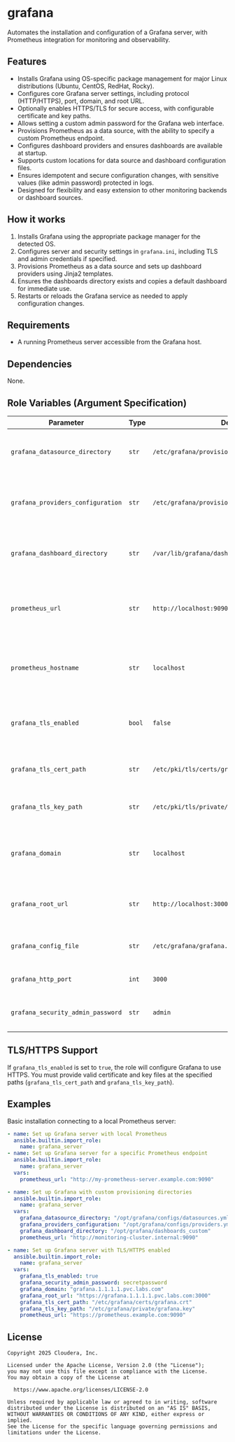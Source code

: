 
# grafana

Automates the installation and configuration of a Grafana server, with Prometheus integration for monitoring and observability.

## Features

- Installs Grafana using OS-specific package management for major Linux distributions (Ubuntu, CentOS, RedHat, Rocky).
- Configures core Grafana server settings, including protocol (HTTP/HTTPS), port, domain, and root URL.
- Optionally enables HTTPS/TLS for secure access, with configurable certificate and key paths.
- Allows setting a custom admin password for the Grafana web interface.
- Provisions Prometheus as a data source, with the ability to specify a custom Prometheus endpoint.
- Configures dashboard providers and ensures dashboards are available at startup.
- Supports custom locations for data source and dashboard configuration files.
- Ensures idempotent and secure configuration changes, with sensitive values (like admin password) protected in logs.
- Designed for flexibility and easy extension to other monitoring backends or dashboard sources.

## How it works

1. Installs Grafana using the appropriate package manager for the detected OS.
2. Configures server and security settings in `grafana.ini`, including TLS and admin credentials if specified.
3. Provisions Prometheus as a data source and sets up dashboard providers using Jinja2 templates.
4. Ensures the dashboards directory exists and copies a default dashboard for immediate use.
5. Restarts or reloads the Grafana service as needed to apply configuration changes.

## Requirements

- A running Prometheus server accessible from the Grafana host.

## Dependencies

None.

## Role Variables (Argument Specification)

| Parameter                        | Type | Default Value                                   | Description                                                               |
|----------------------------------|------|-------------------------------------------------|---------------------------------------------------------------------------|
| `grafana_datasource_directory`   | `str` | `/etc/grafana/provisioning/datasources/automatic.yml` | Location of the Grafana data sources configuration file.                 |
| `grafana_providers_configuration`| `str` | `/etc/grafana/provisioning/dashboards/providers.yml`  | Location of the Grafana dashboard provider configurations file.          |
| `grafana_dashboard_directory`    | `str` | `/var/lib/grafana/dashboards`                        | Location of the Grafana dashboard configurations directory.              |
| `prometheus_url`                 | `str` | `http://localhost:9090`                              | URL (host:port) to the Prometheus server that Grafana will connect to.   |
| `prometheus_hostname`            | `str` | `localhost`                                          | Hostname of the Prometheus server for TLS server name verification.      |
| `grafana_tls_enabled`                    | `bool`| `false`                                              | Enable or disable TLS/SSL for Grafana (HTTPS support).                   |
| `grafana_tls_cert_path`          | `str` | `/etc/pki/tls/certs/grafana.crt`                     | Path to the TLS certificate file for Grafana.                            |
| `grafana_tls_key_path`           | `str` | `/etc/pki/tls/private/grafana.key`                   | Path to the TLS private key file for Grafana.                            |
| `grafana_domain`                 | `str` | `localhost`                                          | Domain name for the Grafana server (used in server configuration).       |
| `grafana_root_url`               | `str` | `http://localhost:3000`                              | The root URL for accessing Grafana (used in server configuration).       |
| `grafana_config_file`            | `str` | `/etc/grafana/grafana.ini`                           | Path to the main Grafana configuration file.                             |
| `grafana_http_port`              | `int` | `3000`                                               | HTTP port for Grafana to listen on.                                      |
| `grafana_security_admin_password`| `str` | `admin`                                              | Admin password for Grafana web interface.                                 |


## TLS/HTTPS Support

If `grafana_tls_enabled` is set to `true`, the role will configure Grafana to use HTTPS. You must provide valid certificate and key files at the specified paths (`grafana_tls_cert_path` and `grafana_tls_key_path`).

## Examples

Basic installation connecting to a local Prometheus server:

```yaml
- name: Set up Grafana server with local Prometheus
  ansible.builtin.import_role:
    name: grafana_server
- name: Set up Grafana server for a specific Prometheus endpoint
  ansible.builtin.import_role:
    name: grafana_server
  vars:
    prometheus_url: "http://my-prometheus-server.example.com:9090"

- name: Set up Grafana with custom provisioning directories
  ansible.builtin.import_role:
    name: grafana_server
  vars:
    grafana_datasource_directory: "/opt/grafana/configs/datasources.yml"
    grafana_providers_configuration: "/opt/grafana/configs/providers.yml"
    grafana_dashboard_directory: "/opt/grafana/dashboards_custom"
    prometheus_url: "http://monitoring-cluster.internal:9090"

- name: Set up Grafana server with TLS/HTTPS enabled
  ansible.builtin.import_role:
    name: grafana_server
  vars:
    grafana_tls_enabled: true
    grafana_security_admin_password: secretpassword
    grafana_domain: "grafana.1.1.1.1.pvc.labs.com"
    grafana_root_url: "https://grafana.1.1.1.1.pvc.labs.com:3000"
    grafana_tls_cert_path: "/etc/grafana/certs/grafana.crt"
    grafana_tls_key_path: "/etc/grafana/private/grafana.key"
    prometheus_url: "https://prometheus.example.com:9090"

```

## License

```
Copyright 2025 Cloudera, Inc.

Licensed under the Apache License, Version 2.0 (the "License");
you may not use this file except in compliance with the License.
You may obtain a copy of the License at

  https://www.apache.org/licenses/LICENSE-2.0

Unless required by applicable law or agreed to in writing, software
distributed under the License is distributed on an "AS IS" BASIS,
WITHOUT WARRANTIES OR CONDITIONS OF ANY KIND, either express or implied.
See the License for the specific language governing permissions and
limitations under the License.
```
